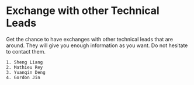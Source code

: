 # Exchange with other Technical Leads
Get the chance to have exchanges with other technical leads that are around. They will give you enough information as you want. 
Do not hesitate to contact them.

```Details
1. Sheng Liang
2. Mathieu Rey
3. Yuanqin Deng
4. Gordon Jin
```